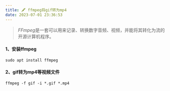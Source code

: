 ```yaml
---
title: 🖋 ffmpeg将gif转为mp4
date: 2023-07-01 23:36:53
---
```


> *FFmpeg*是一套可以用来记录、转换数字音频、视频，并能将其转化为流的开源计算机程序。

<!--more-->

#### 1、安装ffmpeg

```shell
sudo apt install ffmpeg
```

#### 2、gif转为mp4等视频文件

```shell
ffmpeg -f gif -i *.gif *.mp4
```
